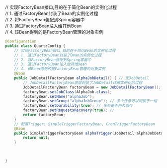 // 实现FactoryBean接口,目的在于简化Bean的实例化过程  
// 1. 通过FactoryBean封装了Bean的实例化过程  
// 2. 将FactoryBean装配到Spring容器中  
// 3. 通过FactoryBean注入给其他Bean  
// 4. 该Bean得到的是FactoryBean管理的对象实例

```java
@Configuration  
public class QuartzConfig {  
    // 实现FactoryBean接口,目的在于简化Bean的实例化过程  
    // 1. 通过FactoryBean封装了Bean的实例化过程  
    // 2. 将FactoryBean装配到Spring容器中  
    // 3. 通过FactoryBean注入给其他Bean  
    // 4. 该Bean得到的是FactoryBean管理的对象实例  
    @Bean  
    public JobDetailFactoryBean alphaJobDetail() { // 配JobDetail  
        // JobDetailFactoryBean底层封装了JobDetail详细实例化的过程  
        JobDetailFactoryBean factoryBean = new JobDetailFactoryBean();  
        factoryBean.setJobClass(AlphaJob.class);  
        factoryBean.setName("alphaJob");  
        factoryBean.setGroup("alphaJobGroup"); // 多个任务可以同属于一组  
        factoryBean.setDurability(true); // 任务是否持久保存  
        factoryBean.setRequestsRecovery(true); //  
        return factoryBean;  
    }  
    // 配置Trigger: SimpleTriggerFactoryBean, CronTriggerFactoryBean  
    @Bean  
    public SimpleTriggerFactoryBean alphaTrigger(JobDetail alphaJobDetail) { // 配置Trigger,依赖于JobDetail  
        return null;  
    }  
  
      
  
}
```